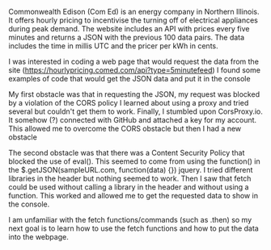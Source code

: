 Commonwealth Edison (Com Ed) is an energy company in Northern Illinois. It offers hourly pricing to incentivise the turning off of electrical appliances during peak demand. The website includes an API with prices every five minutes and returns a JSON with the previous 100 data pairs. The data includes the time in millis UTC and the pricer per kWh in cents.

I was interested in coding a web page that would request the data from the site (https://hourlypricing.comed.com/api?type=5minutefeed) I found some examples of code that would get the JSON data and put it in the console

My first obstacle was that in requesting the JSON, my request was blocked by a violation of the CORS policy I learned about using a proxy and tried several but couldn't get them to work. Finally, I stumbled upon CorsProxy.io. It somehow (?) connected with GitHub and attached a key for my account. This allowed me to overcome the CORS obstacle but then I had a new obstacle

The second obstacle was that there was a Content Security Policy that blocked the use of eval(). This seemed to come from using the function() in the $.getJSON(sampleURL.com, function(data) {}) jquery. I tried different libraries in the header but nothing seemed to work. Then I saw that fetch could be used without calling a library in the header and without using a function. This worked and allowed me to get the requested data to show in the console.

I am unfamiliar with the fetch functions/commands (such as .then) so my next goal is to learn how to use the fetch functions and how to put the data into the webpage.
